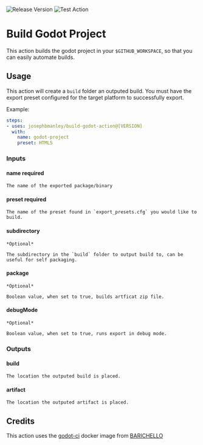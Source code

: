 ![Release Version](https://img.shields.io/github/v/release/josephbmanley/build-godot-action) ![Test Action](https://github.com/josephbmanley/build-godot-action/workflows/Test%20Action/badge.svg)

# Build Godot Project

This action builds the godot project in your `$GITHUB_WORKSPACE`, so that you can easily automate builds.

## Usage

This action will create a `build` folder an outputed build. You must have the export preset configured for the target platform to successfully export.

Example:

```yaml
steps:
- uses: josephbmanley/build-godot-action@[VERSION]
  with:
    name: godot-project
    preset: HTML5
```

### Inputs

#### name **required**

    The name of the exported package/binary

#### preset **required**

    The name of the preset found in `export_presets.cfg` you would like to build.

#### subdirectory

    *Optional*

    The subdirectory in the `build` folder to output build to, can be useful for self packaging.

#### package

    *Optional*

    Boolean value, when set to true, builds artficat zip file.

#### debugMode

    *Optional*

    Boolean value, when set to true, runs export in debug mode.

### Outputs

#### build

    The location the outputed build is placed.

#### artifact

    The location the outputed artifact is placed.


## Credits

This action uses the [godot-ci](https://github.com/aBARICHELLO/godot-ci) docker image from [BARICHELLO](https://github.com/aBARICHELLO)
